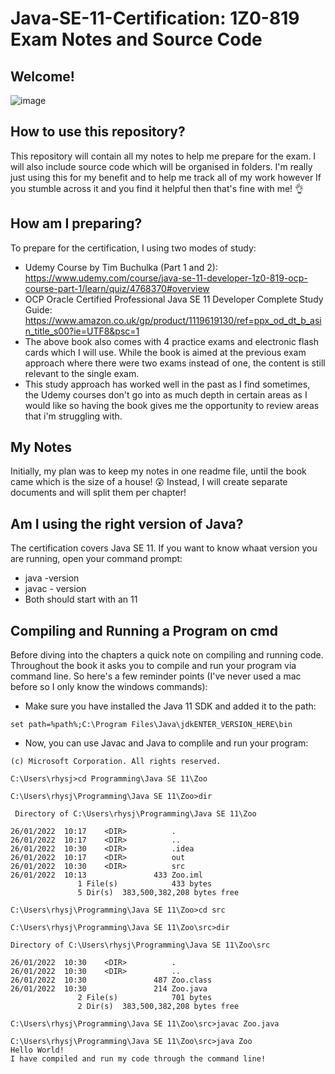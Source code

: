 # Java-SE-11-Certification: 1Z0-819 Exam Notes and Source Code

## Welcome!

![image](https://user-images.githubusercontent.com/91537105/150771565-bda91800-eaf5-40e6-b00b-311e9f3775b5.png)

## How to use this repository?

This repository will contain all my notes to help me prepare for the exam. I will also include source code which will be organised in folders. I'm really just using this for my benefit and to help me track all of my work however If you stumble across it and you find it helpful then that's fine with me! 👌

## How am I preparing?

To prepare for the certification, I using two modes of study:
* Udemy Course by Tim Buchulka (Part 1 and 2): https://www.udemy.com/course/java-se-11-developer-1z0-819-ocp-course-part-1/learn/quiz/4768370#overview
* OCP Oracle Certified Professional Java SE 11 Developer Complete Study Guide: https://www.amazon.co.uk/gp/product/1119619130/ref=ppx_od_dt_b_asin_title_s00?ie=UTF8&psc=1
* The above book also comes with 4 practice exams and electronic flash cards which I will use. While the book is aimed at the previous exam approach where there were two exams instead of one, the content is still relevant to the single exam. 
* This study approach has worked well in the past as I find sometimes, the Udemy courses don't go into as much depth in certain areas as I would like so having the book gives me the opportunity to review areas that i'm struggling with.  

## My Notes

Initially, my plan was to keep my notes in one readme file, until the book came which is the size of a house! 😲 Instead, I will create separate documents and will split them per chapter!

## Am I using the right version of Java?

The certification covers Java SE 11. If you want to know whaat version you are running, open your command prompt:
* java -version
* javac - version
* Both should start with an 11

## Compiling and Running a Program on cmd

Before diving into the chapters a quick note on compiling and running code. Throughout the book it asks you to compile and run your program via command line. So here's a few reminder points (I've never used a mac before so I only know the windows commands):

* Make sure you have installed the Java 11 SDK and added it to the path: 

```
set path=%path%;C:\Program Files\Java\jdkENTER_VERSION_HERE\bin
```
* Now, you can use Javac and Java to complile and run your program:

```
(c) Microsoft Corporation. All rights reserved.

C:\Users\rhysj>cd Programming\Java SE 11\Zoo

C:\Users\rhysj\Programming\Java SE 11\Zoo>dir
 
 Directory of C:\Users\rhysj\Programming\Java SE 11\Zoo

26/01/2022  10:17    <DIR>          .
26/01/2022  10:17    <DIR>          ..
26/01/2022  10:30    <DIR>          .idea
26/01/2022  10:17    <DIR>          out
26/01/2022  10:30    <DIR>          src
26/01/2022  10:13               433 Zoo.iml
               1 File(s)            433 bytes
               5 Dir(s)  383,500,382,208 bytes free

C:\Users\rhysj\Programming\Java SE 11\Zoo>cd src

C:\Users\rhysj\Programming\Java SE 11\Zoo\src>dir
 
Directory of C:\Users\rhysj\Programming\Java SE 11\Zoo\src 

26/01/2022  10:30    <DIR>          .
26/01/2022  10:30    <DIR>          ..
26/01/2022  10:30               487 Zoo.class
26/01/2022  10:30               214 Zoo.java
               2 File(s)            701 bytes
               2 Dir(s)  383,500,382,208 bytes free

C:\Users\rhysj\Programming\Java SE 11\Zoo\src>javac Zoo.java

C:\Users\rhysj\Programming\Java SE 11\Zoo\src>java Zoo
Hello World!
I have compiled and run my code through the command line!
```
